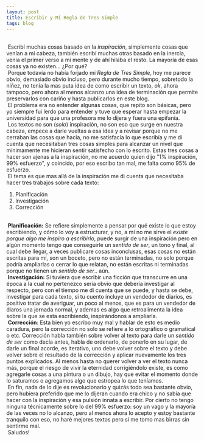 ```yaml
---
layout: post
title: Escribir y Mi Regla de Tres Simple
tags: blog
---
```

<br/>&nbsp;Escribí muchas cosas basado en la _inspiración_, simplemente cosas que venían a mi cabeza, también escribí muchas otras basado en la inercia, venia el primer verso a mi mente y de ahí hilaba el resto. La mayoría de esas cosas ya no existen... ¿Por qué?<br/>&nbsp;Porque todavía no había forjado mi _Regla de Tres Simple_, hoy me parece obvio, demasiado obvio incluso, pero durante mucho tiempo, sobretodo la niñez, no tenia la mas puta idea de como escribir un texto, _ok_, ahora tampoco, pero ahora al menos alcanzo una idea de terminación que permite preservarlos con cariño y hasta publicarlos en este blog.<br/>&nbsp;El problema era no entender algunas cosas, que repito son básicas, pero yo siempre fui lerdo para entender y tuve que esperar hasta empezar la universidad para que una profesora me lo dijera y fuera una epifanía.<br/>&nbsp;Los textos no son (_solo_) inspiración, no son eso que surge en nuestra cabeza, empece a darle vueltas a esa idea y a revisar porque no me cerraban las cosas que hacia, no me satisfacía lo que escribía y me di cuenta que necesitaban tres cosas simples para alcanzar un nivel que mínimamente me hicieran sentir satisfecho con lo escrito. Estas tres cosas a hacer son ajenas a la inspiración, no me acuerdo quien dijo "1% inspiración, 99% esfuerzo", y coincido, por eso escribo tan mal, me falta como 95% de esfuerzo.<br/>&nbsp;El tema es que mas allá de la inspiración me di cuenta que necesitaba hacer tres trabajos sobre cada texto:
1. Planificación  
2. Investigación  
3. Corrección  

<br/>&nbsp;**Planificación:** Se refiere simplemente a pensar por qué existe lo que estoy escribiendo, y cómo lo voy a estructurar, y no, a mí no me sirve el _existe porque algo me inspiro a escribirlo_, puede surgir de una inspiración pero en algún momento tengo que conseguirle un _sentido de ser_, un tono y final, al cual debe llegar, a veces publicare cosas inconclusas, esas cosas no están escritas para mí, son un boceto, pero no están terminadas, no solo porque podría ampliarlas o cerrar lo que relatan, no están escritas ni terminadas porque no tienen un _sentido de ser_.. aún.
 <br/>&nbsp;**Investigación:** Si tuviera que escribir una ficción que transcurre en una época a la cual no pertenezco seria obvio que debería investigar al respecto, pero con el tiempo me di cuenta que se puede, y hasta se debe, investigar para cada texto, si tu cuento incluye un vendedor de diarios, es positivo tratar de averiguar, un poco al menos, que es para un vendedor de diaros una jornada normal, y ademas es algo que retroalimenta la idea sobre la que se esta escribiendo, inspirándonos a ampliarla.
 <br/>&nbsp;**Corrección**: Esta bien yo escribo muy mal y hablar de esto es medio caradura, pero la corrección no solo se refiere a lo ortográfico o gramatical o etc. Corrección habla también sobre volver al texto para darle un _sentido de ser_ como decía antes, habla de ordenarlo, de ponerlo en su lugar, de darle un final acorde, es iterativo, uno debe volver sobre el texto y debe volver sobre el resultado de la corrección y aplicar nuevamente los tres puntos explicados. Al menos hasta no querer volver a ver el texto nunca más, porque el riesgo de vivir la eternidad corrigiéndolo existe, es como agregarle cosas a una pintura o un dibujo, hay que evitar el momento donde lo saturamos o agregamos algo que estropea lo que teníamos.
<br/>&nbsp;En fin, nada de lo dije es revolucionario y quizás todo sea bastante obvio, pero hubiera preferido que me lo dijeran cuando era chico y no sabia que hacer con la inspiración y esa pulsión innata a escribir. Por cierto no tengo ninguna técnicamente sobre lo del 99% esfuerzo: soy un vago y la mayoría de las veces no lo alcanzo, pero al menos ahora lo acepto y estoy bastante tranquilo con eso, no haré mejores textos pero si me tomo mas birras sin sentirme mal.<br/>&nbsp;Saludos!
